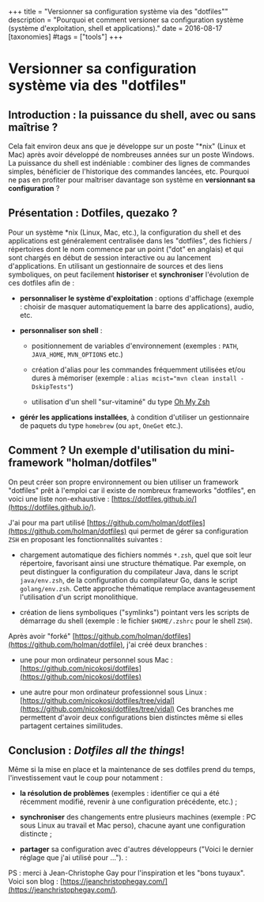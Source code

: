 +++
title = "Versionner sa configuration système via des \"dotfiles\""
description = "Pourquoi et comment versioner sa configuration système (système d'exploitation, shell et applications)."
date = 2016-08-17
[taxonomies]
#tags = ["tools"]
+++
# Versionner sa configuration système via des "dotfiles"

## Introduction : la puissance du shell, avec ou sans maîtrise ?

Cela fait environ deux ans que je développe sur un poste "\*nix" (Linux et Mac) après avoir développé de nombreuses années sur un poste Windows. La puissance du shell est indéniable : combiner des lignes de commandes simples, bénéficier de l'historique des commandes lancées, etc. Pourquoi ne pas en profiter pour maîtriser davantage son système en __versionnant sa configuration__ ?


## Présentation : Dotfiles, quezako ?

Pour un système \*nix (Linux, Mac, etc.), la configuration du shell et des applications est généralement centralisée dans les "dotfiles", des fichiers / répertoires dont le nom commence par un point ("dot" en anglais) et qui sont chargés en début de session interactive ou au lancement d'applications. En utilisant un gestionnaire de sources et des liens symboliques, on peut facilement **historiser** et **synchroniser** l'évolution de ces dotfiles afin de :

- __personnaliser le système d'exploitation__  : options d'affichage (exemple : choisir de masquer automatiquement la barre des applications), audio, etc.

- __personnaliser son shell__ :

    - positionnement de variables d'environnement (exemples : `PATH`, `JAVA_HOME`, `MVN_OPTIONS` etc.)

    - création d'alias pour les commandes fréquemment utilisées et/ou dures à mémoriser (exemple : `alias mcist="mvn clean install -DskipTests"`)

    - utilisation d'un shell "sur-vitaminé" du type [Oh My Zsh](https://github.com/robbyrussell/oh-my-zsh)

- __gérér les applications installées__, à condition d'utiliser un gestionnaire de paquets du type `homebrew` (ou `apt`, `OneGet` etc.).


## Comment ? Un exemple d'utilisation du mini-framework "holman/dotfiles"

On peut créer son propre environnement ou bien utiliser un framework "dotfiles" prêt à l'emploi car il existe de nombreux frameworks "dotfiles", en voici une liste non-exhaustive : [https://dotfiles.github.io/](https://dotfiles.github.io/).

J'ai pour ma part utilisé [https://github.com/holman/dotfiles](https://github.com/holman/dotfiles) qui permet de gérer sa configuration `ZSH` en proposant les fonctionnalités suivantes :

- chargement automatique des fichiers nommés `*.zsh`, quel que soit leur répertoire, favorisant ainsi une structure thématique. Par exemple, on peut distinguer la configuration du compilateur Java, dans le script `java/env.zsh`, de la configuration du compilateur Go, dans le script `golang/env.zsh`. Cette approche thématique remplace avantageusement l'utilisation d'un script monolithique.

- création de liens symboliques ("symlinks") pointant vers les scripts de démarrage du shell (exemple : le fichier `$HOME/.zshrc` pour le shell `ZSH`).

Après avoir "forké" [https://github.com/holman/dotfiles](https://github.com/holman/dotfile), j'ai créé deux branches :

- une pour mon ordinateur personnel sous Mac : [https://github.com/nicokosi/dotfiles](https://github.com/nicokosi/dotfiles)

- une autre pour mon ordinateur professionnel sous Linux : [https://github.com/nicokosi/dotfiles/tree/vidal](https://github.com/nicokosi/dotfiles/tree/vidal)
Ces branches me permettent d'avoir deux configurations bien distinctes même si elles partagent certaines similitudes.


## Conclusion : _Dotfiles all the things_!

Même si la mise en place et la maintenance de ses dotfiles prend du temps, l'investissement vaut le coup pour notamment :

- __la résolution de problèmes__ (exemples : identifier ce qui a été récemment modifié, revenir à une configuration précédente, etc.) ;

- __synchroniser__ des changements entre plusieurs machines (exemple : PC sous Linux au travail et Mac perso), chacune ayant  une configuration distincte ;

- __partager__ sa configuration avec d'autres développeurs ("Voici le dernier réglage que j'ai utilisé pour ...").
:

PS : merci à Jean-Christophe Gay pour l'inspiration et les "bons tuyaux". Voici son blog : [https://jeanchristophegay.com/](https://jeanchristophegay.com/).
